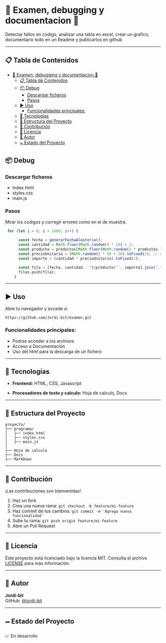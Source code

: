 # 🚀 Examen, debugging y documentacion 🚀

Detectar fallos en codigo, analizar una tabla en excel, crear un grafico, documentarlo todo en un Readme y publicarlos en github

---

## 📋 Tabla de Contenidos

- [🚀 Examen, debugging y documentacion 🚀](#-examen-debugging-y-documentacion-)
  - [📋 Tabla de Contenidos](#-tabla-de-contenidos)
  - [📦 Debug](#-debug)
    - [Descargar ficheros](#descargar-ficheros)
    - [Pasos](#pasos)
  - [▶️ Uso](#️-uso)
    - [Funcionalidades principales:](#funcionalidades-principales)
  - [🧰 Tecnologías](#-tecnologías)
  - [📁 Estructura del Proyecto](#-estructura-del-proyecto)
  - [🤝 Contribución](#-contribución)
  - [🪪 Licencia](#-licencia)
  - [👤 Autor](#-autor)
  - [🗕 Estado del Proyecto](#-estado-del-proyecto)
## 📦 Debug

### Descargar ficheros

- Index.html
- styles.css
- main.js

### Pasos

Mirar los codigos y corregir errores como en el de muestra.

```js
 for (let i = 0; i > 1000; i++) { 
      
      const fecha = generarFechaAleatoria();
      const cantidad = Math.floor(Math.random() * 10) + 1;
      const producto = productos[Math.floor(Math.random() * productos.length)];
      const precioUnitario = (Math.random() * 90 + 10).toFixed(2); // entre 10.00 y 100.00
      const importe = (cantidad * precioUnitario).toFixed(2);

      const fila = [fecha, cantidad, `"${producto}"`, importe].join(",");
      filas.push(fila);
    }
```

---

## ▶️ Uso

Abre tu navegador y accede a:

```
https://github.com/Jordi-bit/examen.git
```

### Funcionalidades principales:

- Podras acceder a los archivos
- Acceso a Documentación
- Uso del html para la descarga de un fichero

---

## 🧰 Tecnologías


- **Frontend:** HTML, CSS, Javascript

- **Procesadores de texto y calculo:** Hoja de calculo, Docs 

---

## 📁 Estructura del Proyecto

```
proyecto/
├── programa/
│   ├── index.html
│   ├── styles.css
│   ├── main.js
│ 
├── Hoja de calculo
├── Docs
├── MarkDown

```

---

## 🤝 Contribución

¡Las contribuciones son bienvenidas!

1. Haz un fork
2. Crea una nueva rama: `git checkout -b feature/mi-feature`
3. Haz commit de tus cambios: `git commit -m 'Agrega nueva funcionalidad'`
4. Sube tu rama: `git push origin feature/mi-feature`
5. Abre un Pull Request

---

## 🪪 Licencia

Este proyecto está licenciado bajo la licencia MIT. Consulta el archivo [LICENSE](LICENSE) para más información.

---

## 👤 Autor

**Jordi-bit**  
GitHub: [@jordi-bit](https://github.com/jordi-bit)

---

## 🗕 Estado del Proyecto

📈 En desarrollo


